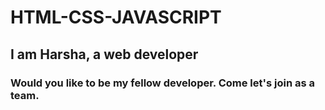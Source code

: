 # HTML-CSS-JAVASCRIPT
## I am Harsha, a web developer
### Would you like to be my fellow developer. Come let's join as a team.
